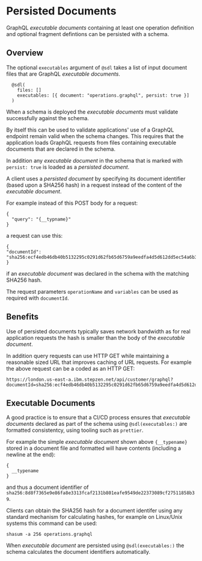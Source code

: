 # Persisted Documents

GraphQL _executable documents_ containing at least one operation definition
and optional fragment defintions can be persisted with a schema.

## Overview

The optional `executables` argument of `@sdl` takes a list of input document files
that are GraphQL _executable documents_.

```
  @sdl(
    files: []
    executables: [{ document: "operations.graphql", persist: true }]
  )
```

When a schema is deployed the _executable documents_ must validate successfully
against the schema.

By itself this can be used to validate applications' use
of a GraphQL endpoint remain valid when the schema changes.
This requires that the application loads GraphQL requests from
files containing executable documents that are declared in the schema.

In addition any _executable document_ in the schema that is marked with `persist: true`
is loaded as a _persisted document_.

A client uses a _persisted document_ by specifying its document identifier
(based upon a SHA256 hash) in a request instead of the content of the _executable document_.

For example instead of this POST body for a request:

```
{
  "query": "{__typname}"
}
```

a request can use this:

```
{
"documentId": "sha256:ecf4edb46db40b5132295c0291d62fb65d6759a9eedfa4d5d612dd5ec54a6b38"
}
```

if an _executable document_ was declared in the schema with the matching SHA256 hash.

The request parameters `operationName` and `variables` can be used as required with `documentId`.

## Benefits

Use of persisted documents typically saves network bandwidth as for real application requests
the hash is smaller than the body of the _executable document_.

In addition query requests can use HTTP GET while maintaining a reasonable sized URL
that improves caching of URL requests. For example the above request can be a coded as an HTTP GET:

```
https://london.us-east-a.ibm.stepzen.net/api/customer/graphql?documentId=sha256:ecf4edb46db40b5132295c0291d62fb65d6759a9eedfa4d5d612dd5ec54a6b38
```

## Executable Documents

A good practice is to ensure that a CI/CD process ensures that _executable documents_ declared as
part of the schema using `@sdl(executables:)` are formatted consistentcy, using tooling such as `prettier`.

For example the simple _executable document_ shown above `{__typename}` stored in a document file
and formatted will have contents (including a newline at the end):

```
{
  __typename
}
```

and thus a document identifier of `sha256:8d8f7365e9e86fa8e3313fcaf2131b801eafe9549de22373089cf27511858b39`.

Clients can obtain the SHA256 hash for a document identifer using any standard mechanism for calculating hashes,
for example on Linux/Unix systems this command can be used:

```
shasum -a 256 operations.graphql
```

When _executable document_ are persisted using `@sdl(executables:)` the schema calculates the document identifiers automatically.
